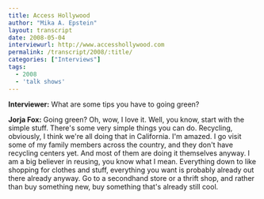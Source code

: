 ```yaml
---
title: Access Hollywood 
author: "Mika A. Epstein"
layout: transcript
date: 2008-05-04
interviewurl: http://www.accesshollywood.com  
permalink: /transcript/2008/:title/
categories: ["Interviews"]
tags:
  - 2008
  - 'talk shows'
---
```


**Interviewer:** What are some tips you have to going green?

**Jorja Fox:** Going green? Oh, wow, I love it. Well, you know, start with the simple stuff. There's some very simple things you can do. Recycling, obviously, I think we're all doing that in California. I'm amazed. I go visit some of my family members across the country, and they don't have recycling centers yet. And most of them are doing it themselves anyway. I am a big believer in reusing, you know what I mean. Everything down to like shopping for clothes and stuff, everything you want is probably already out there already anyway. Go to a secondhand store or a thrift shop, and rather than buy something new, buy something that's already still cool. 